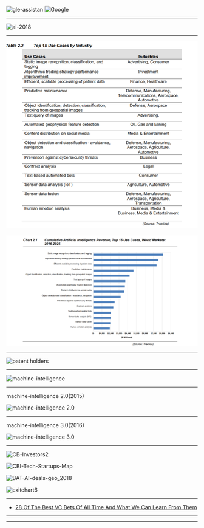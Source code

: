 


![gle-assistan](https://s3.amazonaws.com/cbi-research-portal-uploads/2018/05/09154937/Google-assistant-et.png)
![Google](https://s3.amazonaws.com/cbi-research-portal-uploads/2018/03/15130102/Google-Mentions-of-Voice-1024x595.png)

-----------

![ai-2018](https://fortunedotcom.files.wordpress.com/2018/01/ai.png)


-----------

![uc](https://github.com/ci-ai/fundamentals/blob/master/use-cases/uc.PNG)

![uc_r](https://github.com/ci-ai/fundamentals/blob/master/use-cases/uc_revenue.PNG)

---------------

![patent holders](https://cbi-blog.s3.amazonaws.com/blog/wp-content/uploads/2017/04/AI_patents_startups.png)

---------------------

![machine-intelligence](https://s3.amazonaws.com/cbi-research-portal-uploads/2018/02/27121525/AI_MA_race_feb2018.png)

--------------
machine-intelligence 2.0(2015)

![machine-intelligence 2.0](https://www.techemergence.com/wp-content/uploads/2016/07/Screen-Shot-2016-07-21-at-5.24.54-PM.png)

-------------------
machine-intelligence 3.0(2016)

![machine-intelligence 3.0](https://www.techemergence.com/wp-content/uploads/2016/07/artificial-intelligence-industry-an-overview-by-segment-2.jpg)


---------------

![CB-Investors2](https://www.techemergence.com/wp-content/uploads/2016/07/CB-Investors2.png)

![CBI-Tech-Startups-Map](https://s3.amazonaws.com/cbi-research-portal-uploads/2018/01/19170900/CBI-Tech-Startups-Map.jpg)

![BAT-AI-deals-geo_2018](https://s3.amazonaws.com/cbi-research-portal-uploads/2018/04/25154530/BAT-AI-deals-geo_2018-04.png)

![exitchart6](https://s3.amazonaws.com/cbi-research-portal-uploads/2018/05/10184136/exitchart6-1024x768.jpg)

--------------

* [28 Of The Best VC Bets Of All Time And What We Can Learn From Them](https://www.cbinsights.com/research/best-venture-capital-investments/?utm_source=medium&utm_medium=referral&utm_term=syndication)



--------------



-----------


